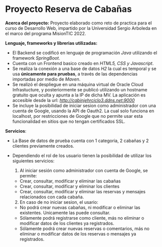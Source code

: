 # Proyecto Reserva de Cabañas

**Acerca del proyecto:**
Proyecto elaborado como reto de practica para el curso de Desarrollo Web, impartido por la Universidad Sergio Arboleda en el marco del programa MisionTIC 2022. 

**Lenguaje, frameworks y librerias utilizadas:**
* El Backend se codificó en lenguaje de programación _Java_ utilizando el framework _SpringBoot_.
* Cuenta con un Frontend basico creado en _HTML5, CSS y Javascript_.
* Se realiza la conexión a una base de datos _H2_ la cual es temporal y se usa **únicamente para pruebas**, a través de las dependencias importadas por medio de _Maven_.
* Se realizó el despliegue en una máquina virtual de Oracle Cloud Infrastucture, y posteriormente se publicó utilizando un hostname gratuito que oculta y apunta a la IP de dicha MV. La aplicación es accesible desde la url: _http://cabinjehrciclo3.ddns.net:9000_
* Se incluye la posibilidad de iniciar sesion como administrador con una cuenta de Google, usando la API de Oauth2. La cual solo funciona en localhost,
  por restricciones de Google que no permite usar esta funcionalidad en sitios que no tengan certificados SSL.
  
**Servicios**:
* La Base de datos de prueba cuenta con 1 categoria, 2 cabañas y 2 clientes previamente creados.
* Dependiendo el rol de los usuario tienen la posibilidad de utilizar los siguientes servicios:
  1. Al iniciar sesión como administrador con cuenta de Google, se permite:
    * Crear, consultar, modificar y eliminar las cabañas 
    * Crear, consultar, modificar y eliminar los clientes
    * Crear, consultar, modificar y eliminar las reservas y mensajes relacionados con cada cabaña.
    
  2. En caso de no iniciar sesion, el usario:
    * No podrá crear nuevas cabañas, ni modificar o eliminar las existentes. Unicamente las puede consultar.
    * Sólamente podrá registrarse como cliente, más no eliminar o modificar datos de los clientes ya registrados.
    * Sólamente podrá crear nuevas reservas o comentarios, más no eliminar o modificar datos de los reservas o mensajes ya registrados.
